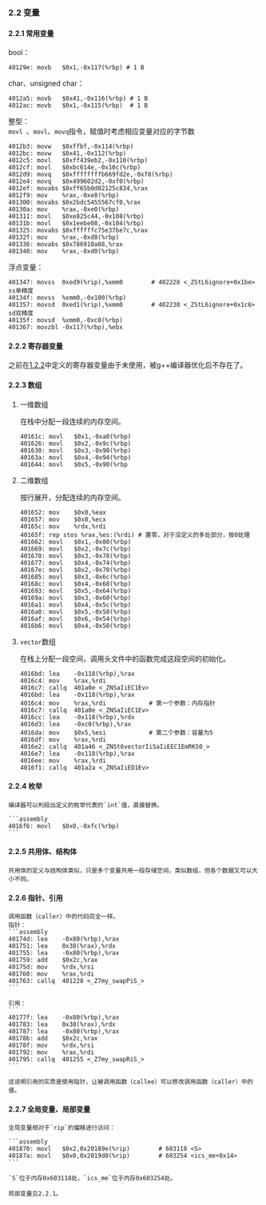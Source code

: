### 2.2 变量

#### 2.2.1 常用变量

bool：  

```assembly    
40129e:	movb   $0x1,-0x117(%rbp) # 1 B
```

char、unsigned char：  

```assembly
4012a5:	movb   $0x41,-0x116(%rbp) # 1 B
4012ac:	movb   $0x1,-0x115(%rbp)  # 1 B
```

整型：  
`movl `、`movl`、`movq`指令，赋值时考虑相应变量对应的字节数

```assembly
4012b3:	movw   $0xffbf,-0x114(%rbp)
4012bc:	movw   $0x41,-0x112(%rbp)
4012c5:	movl   $0xff439eb2,-0x110(%rbp)
4012cf:	movl   $0xbc614e,-0x10c(%rbp)
4012d9:	movq   $0xffffffffb669fd2e,-0xf8(%rbp)
4012e4:	movq   $0x499602d2,-0xf0(%rbp)
4012ef:	movabs $0xff65b0d02125c834,%rax
4012f9:	mov    %rax,-0xe8(%rbp)
401300:	movabs $0x2bdc5455567cf0,%rax
40130a:	mov    %rax,-0xe0(%rbp)
401311:	movl   $0xe825c44,-0x108(%rbp)
40131b:	movl   $0x1eebe08,-0x104(%rbp)
401325:	movabs $0xffffffc75e37be7c,%rax
40132f:	mov    %rax,-0xd8(%rbp)
401336:	movabs $0x786910a88,%rax
401340:	mov    %rax,-0xd0(%rbp)
```

浮点变量：  

```assembly
401347:	movss  0xed9(%rip),%xmm0        # 402228 <_ZStL6ignore+0x1be> ss单精度
40134f:	movss  %xmm0,-0x100(%rbp)       
401357:	movsd  0xed1(%rip),%xmm0        # 402230 <_ZStL6ignore+0x1c6> sd双精度
40135f:	movsd  %xmm0,-0xc8(%rbp)
401367:	movzbl -0x117(%rbp),%ebx
```
#### 2.2.2 寄存器变量

之前在[1.2.2](../chapter1/1.2.md)中定义的寄存器变量由于未使用，被g++编译器优化后不存在了。

#### 2.2.3 数组

1. 一维数组
    
    在栈中分配一段连续的内存空间。
    
    ```assembly
    40161c:	movl   $0x1,-0xa0(%rbp)
    401626:	movl   $0x2,-0x9c(%rbp)
    401630:	movl   $0x3,-0x98(%rbp)
    40163a:	movl   $0x4,-0x94(%rbp)
    401644:	movl   $0x5,-0x90(%rbp
    ```

2. 二维数组

    按行展开，分配连续的内存空间。
    
    ```assembly
    401652:	mov    $0x0,%eax
    401657:	mov    $0x8,%ecx
    40165c:	mov    %rdx,%rdi
    40165f:	rep stos %rax,%es:(%rdi) # 置零，对于没定义的多处部分，按0处理
    401662:	movl   $0x1,-0x80(%rbp)
    401669:	movl   $0x2,-0x7c(%rbp)
    401670:	movl   $0x3,-0x78(%rbp)
    401677:	movl   $0x4,-0x74(%rbp)
    40167e:	movl   $0x2,-0x70(%rbp)
    401685:	movl   $0x3,-0x6c(%rbp)
    40168c:	movl   $0x4,-0x68(%rbp)
    401693:	movl   $0x5,-0x64(%rbp)
    40169a:	movl   $0x3,-0x60(%rbp)
    4016a1:	movl   $0x4,-0x5c(%rbp)
    4016a8:	movl   $0x5,-0x58(%rbp)
    4016af:	movl   $0x6,-0x54(%rbp)
    4016b6:	movl   $0x4,-0x50(%rbp)
    ```
    
3. `vector`数组

    在栈上分配一段空间，调用头文件中的函数完成这段空间的初始化。    
    
    ```assembly
    4016bd:	lea    -0x118(%rbp),%rax
    4016c4:	mov    %rax,%rdi
    4016c7:	callq  401a0e <_ZNSaIiEC1Ev>
    4016bd:	lea    -0x118(%rbp),%rax
    4016c4:	mov    %rax,%rdi            # 第一个参数：内存指针
    4016c7:	callq  401a0e <_ZNSaIiEC1Ev>
    4016cc:	lea    -0x118(%rbp),%rdx
    4016d3:	lea    -0xc0(%rbp),%rax
    4016da:	mov    $0x5,%esi            # 第二个参数：容量为5
    4016df:	mov    %rax,%rdi
    4016e2:	callq  401a46 <_ZNSt6vectorIiSaIiEEC1EmRKS0_>
    4016e7:	lea    -0x118(%rbp),%rax
    4016ee:	mov    %rax,%rdi
    4016f1:	callq  401a2a <_ZNSaIiED1Ev>
    ```
    
#### 2.2.4 枚举

    编译器可以判段出定义的枚举代表的`int`值，直接替换。
    
    ```assembly
    4016f6:	movl   $0x0,-0xfc(%rbp)
    ```

#### 2.2.5 共用体、结构体

    共用体的定义与结构体类似，只是多个变量共用一段存储空间，类似数组，但各个数据又可以大小不同。
    
#### 2.2.6 指针、引用

    调用函数（caller）中的代码完全一样。
    指针：
    ```assembly
    40174d:	lea    -0x80(%rbp),%rax
    401751:	lea    0x38(%rax),%rdx
    401755:	lea    -0x80(%rbp),%rax
    401759:	add    $0x2c,%rax
    40175d:	mov    %rdx,%rsi
    401760:	mov    %rax,%rdi
    401763:	callq  401228 <_Z7my_swapPiS_>
    ```
 
    引用：
    ```
    40177f:	lea    -0x80(%rbp),%rax
    401783:	lea    0x38(%rax),%rdx
    401787:	lea    -0x80(%rbp),%rax
    40178b:	add    $0x2c,%rax
    40178f:	mov    %rdx,%rsi
    401792:	mov    %rax,%rdi
    401795:	callq  401255 <_Z7my_swapRiS_>
    ```  
    
    这说明引用的实质是使用指针，让被调用函数（callee）可以修改调用函数（caller）中的值。

#### 2.2.7 全局变量、局部变量
    
    全局变量相对于`rip`的偏移进行访问：
    
    ```assembly
    401870:	movl   $0x2,0x20189e(%rip)        # 603118 <S>
    40187a:	movl   $0x0,0x2019d0(%rip)        # 603254 <ics_me+0x14>
    ```        
    
    `S`位于内存0x603118处，`ics_me`位于内存0x603254处。
    
    局部变量见2.2.1。
